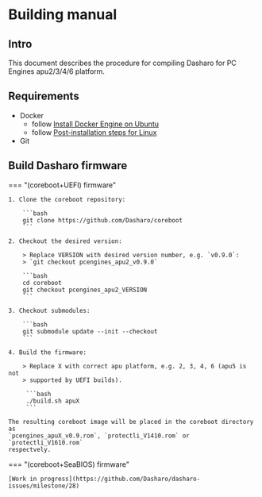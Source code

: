 # Building manual

## Intro

This document describes the procedure for compiling Dasharo for PC Engines
apu2/3/4/6 platform.

## Requirements

- Docker
    + follow [Install Docker Engine on Ubuntu](https://docs.docker.com/engine/install/ubuntu/)
    + follow [Post-installation steps for Linux](https://docs.docker.com/engine/install/linux-postinstall/)
- Git

## Build Dasharo firmware

=== "(coreboot+UEFI) firmware"

    1. Clone the coreboot repository:

        ```bash
        git clone https://github.com/Dasharo/coreboot
        ```

    2. Checkout the desired version:

        > Replace VERSION with desired version number, e.g. `v0.9.0`:
        > `git checkout pcengines_apu2_v0.9.0`

        ```bash
        cd coreboot
        git checkout pcengines_apu2_VERSION
        ```

    3. Checkout submodules:

        ```bash
        git submodule update --init --checkout
        ```

    4. Build the firmware:

        > Replace X with correct apu platform, e.g. 2, 3, 4, 6 (apu5 is not
        > supported by UEFI builds).

         ```bash
         ./build.sh apuX
         ```

    The resulting coreboot image will be placed in the coreboot directory as
    `pcengines_apuX_v0.9.rom`, `protectli_V1410.rom` or `protectli_V1610.rom`
    respectvely.

=== "(coreboot+SeaBIOS) firmware"

    [Work in progress](https://github.com/Dasharo/dasharo-issues/milestone/28)
